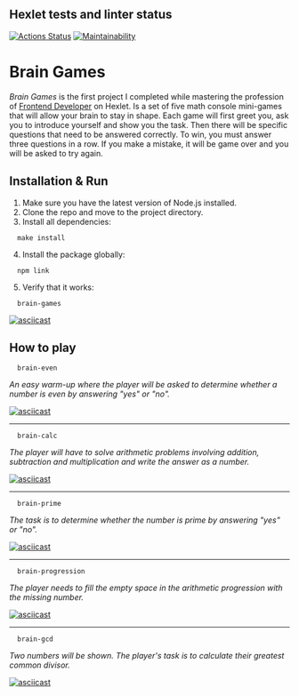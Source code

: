 ## Hexlet tests and linter status
[![Actions Status](https://github.com/notreenobranch/frontend-project-lvl1/actions/workflows/hexlet-check.yml/badge.svg)](https://github.com/notreenobranch/frontend-project-lvl1/actions)
[![Maintainability](https://api.codeclimate.com/v1/badges/b30dcb30703663f4f35e/maintainability)](https://codeclimate.com/github/notreenobranch/frontend-project-lvl1/maintainability)

# Brain Games
*Brain Games* is the first project I completed while mastering the profession of [Frontend Developer](https://ru.hexlet.io/programs/frontend) on Hexlet. Is a set of five math console mini-games that will allow your brain to stay in shape. Each game will first greet you, ask you to introduce yourself and show you the task. Then there will be specific questions that need to be answered correctly. To win, you must answer three questions in a row. If you make a mistake, it will be game over and you will be asked to try again.

## Installation & Run
1. Make sure you have the latest version of Node.js installed.
2. Clone the repo and move to the project directory.
3. Install all dependencies:
```
  make install
```
4. Install the package globally:
```
  npm link
```
5. Verify that it works:
```
  brain-games
```

[![asciicast](https://asciinema.org/a/CPEq4L5IlJzUzE6DAALTluzLb.svg)](https://asciinema.org/a/CPEq4L5IlJzUzE6DAALTluzLb)

## How to play

```
  brain-even
```
*An easy warm-up where the player will be asked to determine whether a number is even by answering "yes" or "no".*

[![asciicast](https://asciinema.org/a/NEyxd544SC7AI0BXfpi0MbqTn.svg)](https://asciinema.org/a/NEyxd544SC7AI0BXfpi0MbqTn)

***

```
  brain-calc
```
*The player will have to solve arithmetic problems involving addition, subtraction and multiplication and write the answer as a number.*

[![asciicast](https://asciinema.org/a/7wpoPD68vCh5V47iRd3fPesdZ.svg)](https://asciinema.org/a/7wpoPD68vCh5V47iRd3fPesdZ)

***

```
  brain-prime
```
*The task is to determine whether the number is prime by answering "yes" or "no".*

[![asciicast](https://asciinema.org/a/eUFvGMSTAhd2dEXGK8AfoxWbT.svg)](https://asciinema.org/a/eUFvGMSTAhd2dEXGK8AfoxWbT)

***

```
  brain-progression
```
*The player needs to fill the empty space in the arithmetic progression with the missing number.*

[![asciicast](https://asciinema.org/a/UXbya9nZK9vz3kAHtZORn4v5K.svg)](https://asciinema.org/a/UXbya9nZK9vz3kAHtZORn4v5K)

***

```
  brain-gcd
```
*Two numbers will be shown. The player's task is to calculate their greatest common divisor.*

[![asciicast](https://asciinema.org/a/1GUco3G3Xe6s33dnEuksJCFbl.svg)](https://asciinema.org/a/1GUco3G3Xe6s33dnEuksJCFbl)
